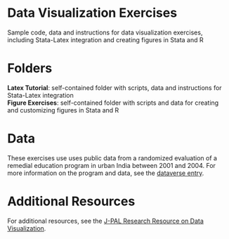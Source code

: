 # Data Visualization Exercises 
Sample code, data and instructions for data visualization exercises, including Stata-Latex integration and creating figures in Stata and R 

# Folders 
**Latex Tutorial**: self-contained folder with scripts, data and instructions for Stata-Latex integration  
**Figure Exercises**: self-contained folder with scripts and data for creating and customizing figures in Stata and R 

# Data 
These exercises use uses public data from a randomized evaluation of a remedial education program in urban India between 2001 and 2004. For more information on the program and data, see the [dataverse entry](https://dataverse.harvard.edu/dataset.xhtml?persistentId=doi:10.7910/DVN/UV7ERB).

# Additional Resources
For additional resources, see the [J-PAL Research Resource on Data Visualization](https://www.povertyactionlab.org/resource/data-visualization). 
